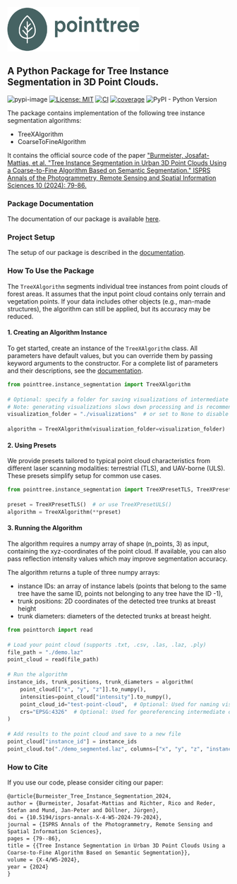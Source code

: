 <img src="https://github.com/ai4trees/pointtree/blob/main/docs/assets/pointtree-logo-color.png?raw=true" alt="pointtree" width="300" height="100">

## A Python Package for Tree Instance Segmentation in 3D Point Clouds.

![pypi-image](https://badge.fury.io/py/pointtree.svg)
[![License: MIT](https://img.shields.io/badge/License-MIT-yellow.svg)](https://opensource.org/licenses/MIT)
[![CI](https://github.com/ai4trees/pointtree/actions/workflows/code-quality-main.yml/badge.svg)](https://github.com/ai4trees/pointtree/actions/workflows/code-quality-main.yml)
[![coverage](https://codecov.io/gh/ai4trees/pointtree/branch/main/graph/badge.svg)](https://codecov.io/github/ai4trees/pointtree?branch=main)
![PyPI - Python Version](https://img.shields.io/pypi/pyversions/pointtree)

The package contains implementation of the following tree instance segmentation algorithms:

- TreeXAlgorithm
- CoarseToFineAlgorithm

It contains the official source code of the paper ["Burmeister, Josafat-Mattias, et al. "Tree Instance Segmentation in Urban 3D Point Clouds Using a Coarse-to-Fine Algorithm Based on Semantic Segmentation." ISPRS Annals of the Photogrammetry, Remote Sensing and Spatial Information Sciences 10 (2024): 79-86.](https://isprs-annals.copernicus.org/articles/X-4-W5-2024/79/2024/isprs-annals-X-4-W5-2024-79-2024.pdf)

### Package Documentation

The documentation of our package is available [here](https://ai4trees.github.io/pointtree/stable).

### Project Setup

The setup of our package is described in the [documentation](https://ai4trees.github.io/pointtree/stable#get-started).

### How To Use the Package

The `TreeXAlgorithm` segments individual tree instances from point clouds of forest areas. It assumes that the input point cloud contains only terrain and vegetation points. If your data includes other objects (e.g., man-made structures), the algorithm can still be applied, but its accuracy may be reduced.

#### 1. Creating an Algorithm Instance

To get started, create an instance of the `TreeXAlgorithm` class. All parameters have default values, but you can override them by passing keyword arguments to the constructor. For a complete list of parameters and their descriptions, see the [documentation](https://ai4trees.github.io/pointtree/v0.1.0/pointtree.instance_segmentation.html#pointtree.instance_segmentation.TreeXAlgorithm).

```python
from pointtree.instance_segmentation import TreeXAlgorithm

# Optional: specify a folder for saving visualizations of intermediate results
# Note: generating visualizations slows down processing and is recommended only for small datasets
visualization_folder = "./visualizations"  # or set to None to disable

algorithm = TreeXAlgorithm(visualization_folder=visualization_folder)
```

#### 2. Using Presets

We provide presets tailored to typical point cloud characteristics from different laser scanning modalities: terrestrial (TLS), and UAV-borne (ULS). These presets simplify setup for common use cases.

```python
from pointtree.instance_segmentation import TreeXPresetTLS, TreeXPresetPLS, TreeXPresetULS

preset = TreeXPresetTLS()  # or use TreeXPresetULS()
algorithm = TreeXAlgorithm(**preset)
```

#### 3. Running the Algorithm

The algorithm requires a numpy array of shape (n_points, 3) as input, containing the xyz-coordinates of the point cloud. If available, you can also pass reflection intensity values which may improve segmentation accuracy.

The algorithm returns a tuple of three numpy arrays:

- instance IDs: an array of instance labels (points that belong to the same tree have the same ID, points not belonging to any tree have the ID -1),
- trunk positions: 2D coordinates of the detected tree trunks at breast height
- trunk diameters: diameters of the detected trunks at breast height.

```python
from pointtorch import read

# Load your point cloud (supports .txt, .csv, .las, .laz, .ply)
file_path = "./demo.laz"
point_cloud = read(file_path)

# Run the algorithm
instance_ids, trunk_positions, trunk_diameters = algorithm(
    point_cloud[["x", "y", "z"]].to_numpy(),
    intensities=point_cloud["intensity"].to_numpy(),
    point_cloud_id="test-point-cloud",  # Optional: Used for naming visualization / intermediate outputs
    crs="EPSG:4326"  # Optional: Used for georeferencing intermediate outputs
)

# Add results to the point cloud and save to a new file
point_cloud["instance_id"] = instance_ids
point_cloud.to("./demo_segmented.laz", columns=["x", "y", "z", "instance_id"])
```

### How to Cite

If you use our code, please consider citing our paper:

```
@article{Burmeister_Tree_Instance_Segmentation_2024,
author = {Burmeister, Josafat-Mattias and Richter, Rico and Reder, Stefan and Mund, Jan-Peter and Döllner, Jürgen},
doi = {10.5194/isprs-annals-X-4-W5-2024-79-2024},
journal = {ISPRS Annals of the Photogrammetry, Remote Sensing and Spatial Information Sciences},
pages = {79--86},
title = {{Tree Instance Segmentation in Urban 3D Point Clouds Using a Coarse-to-Fine Algorithm Based on Semantic Segmentation}},
volume = {X-4/W5-2024},
year = {2024}
}
```
